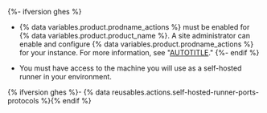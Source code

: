 {%- ifversion ghes %}
* {% data variables.product.prodname_actions %} must be enabled for {% data variables.product.product_name %}. A site administrator can enable and configure {% data variables.product.prodname_actions %} for your instance. For more information, see "[AUTOTITLE](/admin/github-actions/getting-started-with-github-actions-for-your-enterprise/getting-started-with-github-actions-for-github-enterprise-server)."
{%- endif %}

* You must have access to the machine you will use as a self-hosted runner in your environment.

{% ifversion ghes %}- {% data reusables.actions.self-hosted-runner-ports-protocols %}{% endif %}
